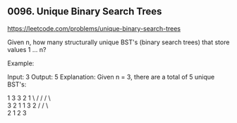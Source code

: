 ## 0096. Unique Binary Search Trees

https://leetcode.com/problems/unique-binary-search-trees

Given n, how many structurally unique BST's (binary search trees) that store values 1 ... n?

Example:

Input: 3
Output: 5
Explanation:
Given n = 3, there are a total of 5 unique BST's:

1 3 3 2 1
\ / / / \ \
 3 2 1 1 3 2
/ / \ \
 2 1 2 3
